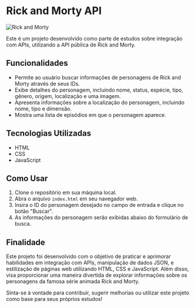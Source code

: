 # Rick and Morty API

![Rick and Morty](https://img.elo7.com.br/product/zoom/2AC1187/placa-decorativa-quadro-anime-rick-and-morty-h347-filme.jpg)


Este é um projeto desenvolvido como parte de estudos sobre integração com APIs, utilizando a API pública de Rick and Morty.

## Funcionalidades

- Permite ao usuário buscar informações de personagens de Rick and Morty através de seus IDs.
- Exibe detalhes do personagem, incluindo nome, status, espécie, tipo, gênero, origem, localização e uma imagem.
- Apresenta informações sobre a localização do personagem, incluindo nome, tipo e dimensão.
- Mostra uma lista de episódios em que o personagem aparece.

## Tecnologias Utilizadas

- HTML
- CSS
- JavaScript

## Como Usar

1. Clone o repositório em sua máquina local.
2. Abra o arquivo `index.html` em seu navegador web.
3. Insira o ID do personagem desejado no campo de entrada e clique no botão "Buscar".
4. As informações do personagem serão exibidas abaixo do formulário de busca.

## Finalidade

Este projeto foi desenvolvido com o objetivo de praticar e aprimorar habilidades em integração com APIs, manipulação de dados JSON, e estilização de páginas web utilizando HTML, CSS e JavaScript. Além disso, visa proporcionar uma maneira divertida de explorar informações sobre os personagens da famosa série animada Rick and Morty.

Sinta-se à vontade para contribuir, sugerir melhorias ou utilizar este projeto como base para seus próprios estudos!
